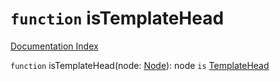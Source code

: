 # `function` isTemplateHead

[Documentation Index](../README.md)

`function` isTemplateHead(node: [Node](../interface.Node/README.md)): node `is` [TemplateHead](../interface.TemplateHead/README.md)